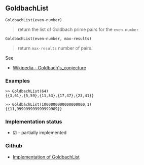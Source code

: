 ## GoldbachList

```
GoldbachList(even-number)
```

> return the list of Goldbach prime pairs for the `even-number`

```
GoldbachList(even-number, max-results)
```

> return `max-results` number of pairs. 

See
* [Wikipedia - Goldbach's_conjecture](https://en.wikipedia.org/wiki/Goldbach%27s_conjecture) 
 
### Examples

``` 
>> GoldbachList(64)
{{3,61},{5,59},{11,53},{17,47},{23,41}} 

>> GoldbachList(1000000000000000000,1)
{{11,999999999999999989}}
```

### Implementation status

* &#x2611; - partially implemented

### Github

* [Implementation of GoldbachList](https://github.com/axkr/symja_android_library/blob/master/symja_android_library/matheclipse-core/src/main/java/org/matheclipse/core/builtin/NumberTheory.java#L3233) 
